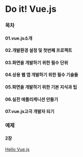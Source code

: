 # Do it! Vue.js

### 목차
#### 01.vue.js소개
#### 02.개발환경 설정 및 첫번째 프로젝트
#### 03.화면을 개발하기 위한 필수 단위
#### 04.상용 웹 앱 개발하기 위한 필수 기술들
#### 05.화면을 개발하기 위한 기본 지식과 팁
#### 06.실전 애플리케니션 만들기
#### 07.vue.js고극 개발자 되기


### 예제
#### 2장
[Hello Vue.js]()
